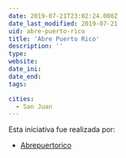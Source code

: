 ```yaml
---
date: 2019-07-21T23:02:24.000Z
date_last_modified: 2019-07-21
uid: abre-puerto-rico
title: 'Abre Puerto Rico'
description: ''
type: 
website: 
date_ini: 
date_end: 
tags:

cities: 
  - San Juan
---
```


Esta iniciativa fue realizada por:

- [Abrepuertorico](/organizaciones/abrepuertorico)
